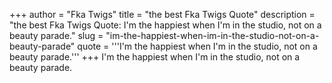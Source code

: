+++
author = "Fka Twigs"
title = "the best Fka Twigs Quote"
description = "the best Fka Twigs Quote: I'm the happiest when I'm in the studio, not on a beauty parade."
slug = "im-the-happiest-when-im-in-the-studio-not-on-a-beauty-parade"
quote = '''I'm the happiest when I'm in the studio, not on a beauty parade.'''
+++
I'm the happiest when I'm in the studio, not on a beauty parade.
